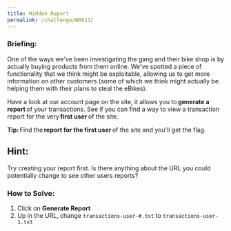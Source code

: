 ```yaml
---
title: Hidden Report
permalink: /challenge/W0011/
---
```


### Briefing: 
One of the ways we've been investigating the gang and their bike shop is by actually buying products from them online. We've spotted a piece of functionality that we think might be exploitable, allowing us to get more information on other customers (some of which we think might actually be helping them with their plans to steal the eBikes). 

Have a look at our account page on the site, it allows you to **generate a report** of your transactions. See if you can find a way to view a transaction report for the very **first user** of the site. 

**Tip:** Find the **report for the first user** of the site and you'll get the flag. 

## Hint:
Try creating your report first. Is there anything about the URL you could potentially change to see other users reports?

### How to Solve: 
1. Click on **Generate Report**
2. Up in the URL, change `transactions-user-#.txt` to `transactions-user-1.txt`